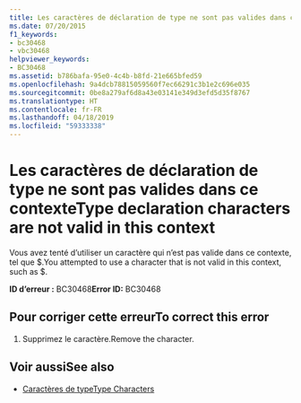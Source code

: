 ```yaml
---
title: Les caractères de déclaration de type ne sont pas valides dans ce contexte
ms.date: 07/20/2015
f1_keywords:
- bc30468
- vbc30468
helpviewer_keywords:
- BC30468
ms.assetid: b786bafa-95e0-4c4b-b8fd-21e665bfed59
ms.openlocfilehash: 9a4dcb78815059560f7ec66291c3b1e2c696e035
ms.sourcegitcommit: 0be8a279af6d8a43e03141e349d3efd5d35f8767
ms.translationtype: HT
ms.contentlocale: fr-FR
ms.lasthandoff: 04/18/2019
ms.locfileid: "59333338"
---
```

# <a name="type-declaration-characters-are-not-valid-in-this-context"></a><span data-ttu-id="66335-102">Les caractères de déclaration de type ne sont pas valides dans ce contexte</span><span class="sxs-lookup"><span data-stu-id="66335-102">Type declaration characters are not valid in this context</span></span>
<span data-ttu-id="66335-103">Vous avez tenté d’utiliser un caractère qui n’est pas valide dans ce contexte, tel que $.</span><span class="sxs-lookup"><span data-stu-id="66335-103">You attempted to use a character that is not valid in this context, such as $.</span></span>  
  
 <span data-ttu-id="66335-104">**ID d’erreur :** BC30468</span><span class="sxs-lookup"><span data-stu-id="66335-104">**Error ID:** BC30468</span></span>  
  
## <a name="to-correct-this-error"></a><span data-ttu-id="66335-105">Pour corriger cette erreur</span><span class="sxs-lookup"><span data-stu-id="66335-105">To correct this error</span></span>  
  
1. <span data-ttu-id="66335-106">Supprimez le caractère.</span><span class="sxs-lookup"><span data-stu-id="66335-106">Remove the character.</span></span>  
  
## <a name="see-also"></a><span data-ttu-id="66335-107">Voir aussi</span><span class="sxs-lookup"><span data-stu-id="66335-107">See also</span></span>

- [<span data-ttu-id="66335-108">Caractères de type</span><span class="sxs-lookup"><span data-stu-id="66335-108">Type Characters</span></span>](../../visual-basic/programming-guide/language-features/data-types/type-characters.md)
